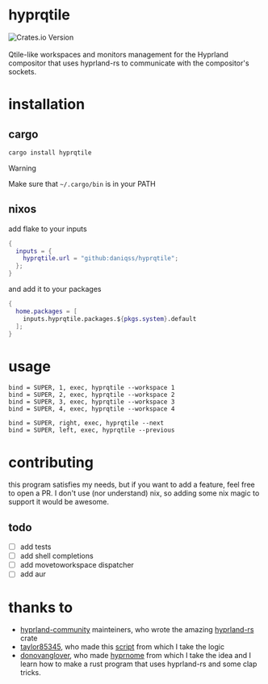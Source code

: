 # hyprqtile
![Crates.io Version](https://img.shields.io/crates/v/hyprqtile)<br><br>
Qtile-like workspaces and monitors management for the Hyprland compositor that uses hyprland-rs to communicate with the compositor's sockets. 

# installation
## cargo
```bash
cargo install hyprqtile
```
> [!WARNING]
> Make sure that `~/.cargo/bin` is in your PATH

## nixos
add flake to your inputs
```nix
{
  inputs = {
    hyprqtile.url = "github:daniqss/hyprqtile";
  };
}
```

and add it to your packages
```nix
{
  home.packages = [
    inputs.hyprqtile.packages.${pkgs.system}.default
  ];
}
```

# usage
```hyprlang
bind = SUPER, 1, exec, hyprqtile --workspace 1
bind = SUPER, 2, exec, hyprqtile --workspace 2
bind = SUPER, 3, exec, hyprqtile --workspace 3
bind = SUPER, 4, exec, hyprqtile --workspace 4

bind = SUPER, right, exec, hyprqtile --next
bind = SUPER, left, exec, hyprqtile --previous
```

# contributing
this program satisfies my needs, but if you want to add a feature, feel free to open a PR.
I don't use (nor understand) nix, so adding some nix magic to support it would be awesome. 

## todo
- [ ] add tests
- [ ] add shell completions
- [ ] add movetoworkspace dispatcher
- [ ] add aur

# thanks to
- [hyprland-community](https://github.com/hyprland-community/) mainteiners, who wrote the amazing [hyprland-rs](https://github.com/hyprland-community/hyprland-rs) crate
- [taylor85345](https://github.com/taylor85345), who made this [script](https://github.com/taylor85345/hyprland-dotfiles/blob/master/hypr/scripts/workspace) from which I take the logic
- [donovanglover](https://github.com/donovanglover), who made [hyprnome](https://github.com/donovanglover/hyprnome/) from which I take the idea and I learn how to make a rust program that uses hyprland-rs and some clap tricks.
